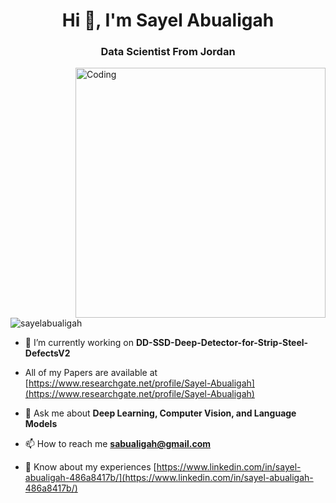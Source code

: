 <h1 align="center">Hi 👋, I'm Sayel Abualigah</h1>
<h3 align="center">Data Scientist From Jordan</h3>
<img align="right" alt="Coding" width="400" src="https://braze-marketing-assets.s3.amazonaws.com/images/Intuition-Issue/Not-Hype-Not-Magic-What-Human-Focused-AI-Really-Means-For-Customer-Engagement_1120x660.gif">

<p align="left"> <img src="https://komarev.com/ghpvc/?username=sayelabualigah&label=Profile%20views&color=0e75b6&style=flat" alt="sayelabualigah" /> </p>

- 🔭 I’m currently working on **DD-SSD-Deep-Detector-for-Strip-Steel-DefectsV2**

- All of my Papers are available at [https://www.researchgate.net/profile/Sayel-Abualigah](https://www.researchgate.net/profile/Sayel-Abualigah)

- 💬 Ask me about **Deep Learning, Computer Vision, and Language Models**

- 📫 How to reach me **sabualigah@gmail.com**

- 📄 Know about my experiences [https://www.linkedin.com/in/sayel-abualigah-486a8417b/](https://www.linkedin.com/in/sayel-abualigah-486a8417b/)


